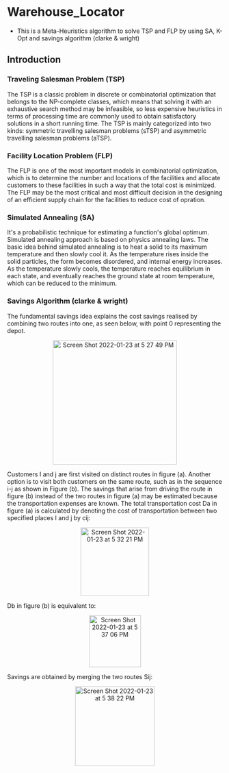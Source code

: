 # Warehouse_Locator
- This is a Meta-Heuristics algorithm to solve TSP and FLP by using SA, K-Opt and savings algorithm (clarke & wright)

## Introduction 
###  Traveling Salesman Problem (TSP)
The TSP is a classic problem in discrete or combinatorial optimization that belongs to the NP-complete classes, which means that solving it with an exhaustive search method may be infeasible, so less expensive heuristics in terms of processing time are commonly used to obtain satisfactory solutions in a short running time. The TSP is mainly categorized into two kinds: symmetric travelling salesman problems (sTSP) and asymmetric travelling salesman problems (aTSP).

###  Facility Location Problem (FLP)
The FLP is one of the most important models in combinatorial optimization, which is to determine the number and locations of the facilities and allocate customers to these facilities in such a way that the total cost is minimized. The FLP may be the most critical and most difficult decision in the designing of an efficient supply chain for the facilities to reduce cost of opration.

### Simulated Annealing (SA)
It's a probabilistic technique for estimating a function's global optimum. Simulated annealing approach is based on physics annealing laws. The basic idea behind simulated annealing is to heat a solid to its maximum temperature and then slowly cool it. As the temperature rises inside the solid particles, the form becomes disordered, and internal energy increases. As the temperature slowly cools, the temperature reaches equilibrium in each state, and eventually reaches the ground state at room temperature, which can be reduced to the minimum. 

### Savings Algorithm (clarke & wright)
The fundamental savings idea explains the cost savings realised by combining two routes into one, as seen below, with point 0 representing the depot.
<div align="center"><img width="290" alt="Screen Shot 2022-01-23 at 5 27 49 PM" src="https://user-images.githubusercontent.com/74301587/150700478-f7048352-ccab-4da9-b3d7-b8a7d82ce19b.png"></div>

Customers I and j are first visited on distinct routes in figure (a). Another option is to visit both customers on the same route, such as in the sequence i-j as shown in Figure (b). The savings that arise from driving the route in figure (b) instead of the two routes in figure (a) may be estimated because the transportation expenses are known. The total transportation cost Da in figure (a) is calculated by denoting the cost of transportation between two specified places I and j by cij:
<div align="center"><img width="160" alt="Screen Shot 2022-01-23 at 5 32 21 PM" src="https://user-images.githubusercontent.com/74301587/150700633-fed4a285-c8cc-4413-818e-c1d9edaa8dc3.png"></div>

Db in figure (b) is equivalent to: 
<div align="center"><img width="121" alt="Screen Shot 2022-01-23 at 5 37 06 PM" src="https://user-images.githubusercontent.com/74301587/150700774-8b482eb9-1dd9-4433-a7e5-0700531b3ce6.png"></div>

Savings are obtained by merging the two routes Sij:
<div align="center"><img width="186" alt="Screen Shot 2022-01-23 at 5 38 22 PM" src="https://user-images.githubusercontent.com/74301587/150700805-71a9f099-5b1d-4b5b-ae32-d60bb2e9b0fd.png"></div>









